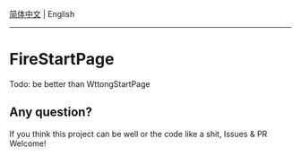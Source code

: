 [简体中文](https://github.com/firedevel/FireStartPage/blob/main/README.md) | English

------

# FireStartPage
Todo: be better than WttongStartPage

## Any question?
If you think this project can be well or the code like a shit, Issues & PR Welcome!
